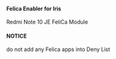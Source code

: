 #### Felica Enabler for Iris
Redmi Note 10 JE FeliCa Module

#### NOTICE

do not add  any Felica apps into Deny List

